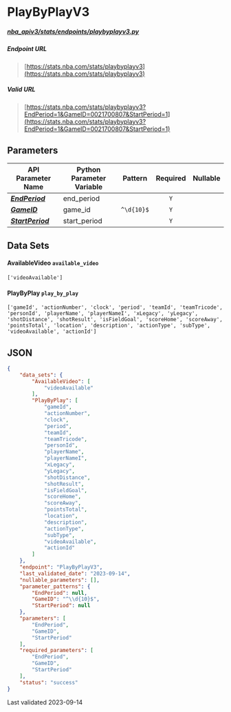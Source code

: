 # PlayByPlayV3
##### [nba_apiv3/stats/endpoints/playbyplayv3.py](https://github.com/shufinskiy/nba_apiv3/blob/master/src/nba_api/stats/endpoints/playbyplayv3.py)

##### Endpoint URL
>[https://stats.nba.com/stats/playbyplayv3](https://stats.nba.com/stats/playbyplayv3)

##### Valid URL
>[https://stats.nba.com/stats/playbyplayv3?EndPeriod=1&GameID=0021700807&StartPeriod=1](https://stats.nba.com/stats/playbyplayv3?EndPeriod=1&GameID=0021700807&StartPeriod=1)

## Parameters
| API Parameter Name                                                                                                            | Python Parameter Variable |  Pattern   | Required | Nullable |
|-------------------------------------------------------------------------------------------------------------------------------|---------------------------|:----------:|:--------:|:--------:|
| [_**EndPeriod**_](https://github.com/shufinskiy/nba_apiv3/blob/master/docs/nba_api/stats/library/parameters.md#EndPeriod)     | end_period                |            |   `Y`    |          | 
| [_**GameID**_](https://github.com/shufinskiy/nba_apiv3/blob/master/docs/nba_api/stats/library/parameters.md#GameID)           | game_id                   | `^\d{10}$` |   `Y`    |          | 
| [_**StartPeriod**_](https://github.com/shufinskiy/nba_apiv3/blob/master/docs/nba_api/stats/library/parameters.md#StartPeriod) | start_period              |            |   `Y`    |          | 

## Data Sets
#### AvailableVideo `available_video`
```text
['videoAvailable']
```

#### PlayByPlay `play_by_play`
```text
['gameId', 'actionNumber', 'clock', 'period', 'teamId', 'teamTricode', 'personId', 'playerName', 'playerNameI', 'xLegacy', 'yLegacy', 'shotDistance', 'shotResult', 'isFieldGoal', 'scoreHome', 'scoreAway', 'pointsTotal', 'location', 'description', 'actionType', 'subType', 'videoAvailable', 'actionId']
```


## JSON
```json
{
    "data_sets": {
        "AvailableVideo": [
            "videoAvailable"
        ],
        "PlayByPlay": [
            "gameId", 
            "actionNumber", 
            "clock",
            "period",
            "teamId",
            "teamTricode",
            "personId",
            "playerName",
            "playerNameI",
            "xLegacy",
            "yLegacy",
            "shotDistance",
            "shotResult",
            "isFieldGoal",
            "scoreHome",
            "scoreAway",
            "pointsTotal", 
            "location",
            "description",
            "actionType",
            "subType",
            "videoAvailable",
            "actionId"
        ]
    },
    "endpoint": "PlayByPlayV3",
    "last_validated_date": "2023-09-14",
    "nullable_parameters": [],
    "parameter_patterns": {
        "EndPeriod": null,
        "GameID": "^\\d{10}$",
        "StartPeriod": null
    },
    "parameters": [
        "EndPeriod",
        "GameID",
        "StartPeriod"
    ],
    "required_parameters": [
        "EndPeriod",
        "GameID",
        "StartPeriod"
    ],
    "status": "success"
}
```

Last validated 2023-09-14